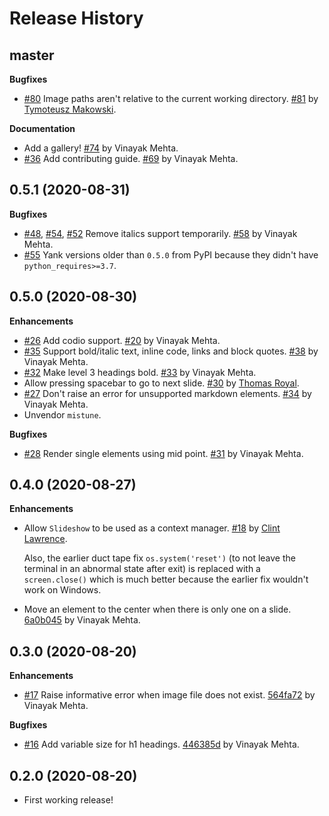 Release History
===============

master
------

**Bugfixes**

* [#80](https://github.com/vinayak-mehta/present/issues/80) Image paths aren't relative to the current working directory. [#81](https://github.com/vinayak-mehta/present/pull/81) by [Tymoteusz Makowski](https://github.com/tmakowski).

**Documentation**

* Add a gallery! [#74](https://github.com/vinayak-mehta/present/pull/74) by Vinayak Mehta.
* [#36](https://github.com/vinayak-mehta/present/issues/36) Add contributing guide. [#69](https://github.com/vinayak-mehta/present/pull/69) by Vinayak Mehta.

0.5.1 (2020-08-31)
------------------

**Bugfixes**

* [#48](https://github.com/vinayak-mehta/present/issues/48), [#54](https://github.com/vinayak-mehta/present/issues/54), [#52](https://github.com/vinayak-mehta/present/issues/52) Remove italics support temporarily. [#58](https://github.com/vinayak-mehta/present/pull/58) by Vinayak Mehta.
* [#55](https://github.com/vinayak-mehta/present/issues/55) Yank versions older than `0.5.0` from PyPI because they didn't have `python_requires>=3.7`.

0.5.0 (2020-08-30)
------------------

**Enhancements**

* [#26](https://github.com/vinayak-mehta/present/issues/26) Add codio support. [#20](https://github.com/vinayak-mehta/present/pull/20) by Vinayak Mehta.
* [#35](https://github.com/vinayak-mehta/present/issues/35) Support bold/italic text, inline code, links and block quotes. [#38](https://github.com/vinayak-mehta/present/pull/38) by Vinayak Mehta.
* [#32](https://github.com/vinayak-mehta/present/issues/32) Make level 3 headings bold. [#33](https://github.com/vinayak-mehta/present/pull/33) by Vinayak Mehta.
* Allow pressing spacebar to go to next slide. [#30](https://github.com/vinayak-mehta/present/pull/30) by [Thomas Royal](https://github.com/tmroyal).
* [#27](https://github.com/vinayak-mehta/present/issues/27) Don't raise an error for unsupported markdown elements. [#34](https://github.com/vinayak-mehta/present/pull/34) by Vinayak Mehta.
* Unvendor `mistune`.

**Bugfixes**

* [#28](https://github.com/vinayak-mehta/present/issues/28) Render single elements using mid point. [#31](https://github.com/vinayak-mehta/present/pull/31) by Vinayak Mehta.

0.4.0 (2020-08-27)
------------------

**Enhancements**

* Allow `Slideshow` to be used as a context manager. [#18](https://github.com/vinayak-mehta/present/pull/18) by [Clint Lawrence](https://github.com/clint-lawrence).

    Also, the earlier duct tape fix `os.system('reset')` (to not leave the terminal in an abnormal state after exit) is replaced with a `screen.close()` which is much better because the earlier fix wouldn't work on Windows.

* Move an element to the center when there is only one on a slide. [6a0b045](https://github.com/vinayak-mehta/present/commit/6a0b045d0837dc05729d45427c6fae66a1d197ad) by Vinayak Mehta.

0.3.0 (2020-08-20)
------------------

**Enhancements**

* [#17](https://github.com/vinayak-mehta/present/issues/17) Raise informative error when image file does not exist. [564fa72](https://github.com/vinayak-mehta/present/commit/564fa727ec66eda93684dfaa25b7f6f5a4033972) by Vinayak Mehta.

**Bugfixes**

* [#16](https://github.com/vinayak-mehta/present/issues/16) Add variable size for h1 headings. [446385d](https://github.com/vinayak-mehta/present/commit/446385d75690bac940e3eeb665b9118f10c8aed4) by Vinayak Mehta.

0.2.0 (2020-08-20)
------------------

* First working release!
